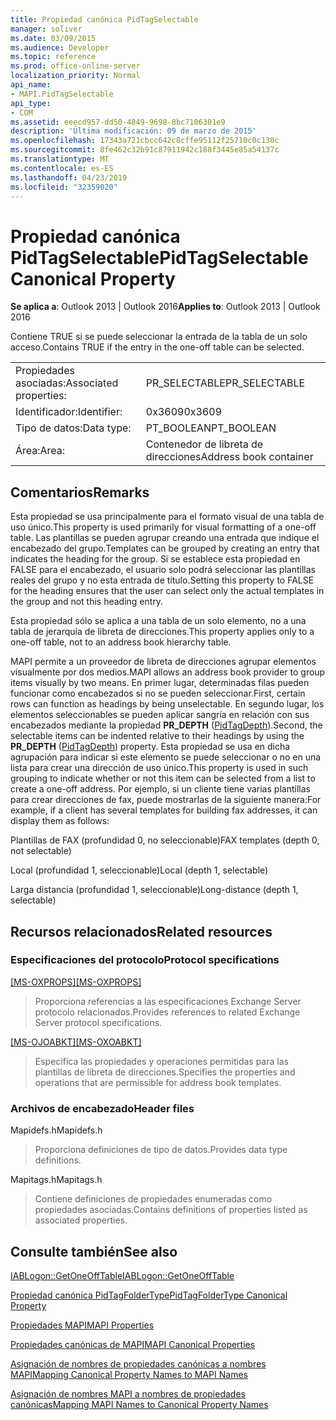 ```yaml
---
title: Propiedad canónica PidTagSelectable
manager: soliver
ms.date: 03/09/2015
ms.audience: Developer
ms.topic: reference
ms.prod: office-online-server
localization_priority: Normal
api_name:
- MAPI.PidTagSelectable
api_type:
- COM
ms.assetid: eeecd957-dd50-4849-9698-8bc7106301e9
description: 'Última modificación: 09 de marzo de 2015'
ms.openlocfilehash: 17343a721cbcc642c8cffe95112f25710c0c130c
ms.sourcegitcommit: 8fe462c32b91c87911942c188f3445e85a54137c
ms.translationtype: MT
ms.contentlocale: es-ES
ms.lasthandoff: 04/23/2019
ms.locfileid: "32359020"
---
```

# <a name="pidtagselectable-canonical-property"></a><span data-ttu-id="6fa96-103">Propiedad canónica PidTagSelectable</span><span class="sxs-lookup"><span data-stu-id="6fa96-103">PidTagSelectable Canonical Property</span></span>

  
  
<span data-ttu-id="6fa96-104">**Se aplica a**: Outlook 2013 | Outlook 2016</span><span class="sxs-lookup"><span data-stu-id="6fa96-104">**Applies to**: Outlook 2013 | Outlook 2016</span></span> 
  
<span data-ttu-id="6fa96-105">Contiene TRUE si se puede seleccionar la entrada de la tabla de un solo acceso.</span><span class="sxs-lookup"><span data-stu-id="6fa96-105">Contains TRUE if the entry in the one-off table can be selected.</span></span> 
  
|||
|:-----|:-----|
|<span data-ttu-id="6fa96-106">Propiedades asociadas:</span><span class="sxs-lookup"><span data-stu-id="6fa96-106">Associated properties:</span></span>  <br/> |<span data-ttu-id="6fa96-107">PR_SELECTABLE</span><span class="sxs-lookup"><span data-stu-id="6fa96-107">PR_SELECTABLE</span></span>  <br/> |
|<span data-ttu-id="6fa96-108">Identificador:</span><span class="sxs-lookup"><span data-stu-id="6fa96-108">Identifier:</span></span>  <br/> |<span data-ttu-id="6fa96-109">0x3609</span><span class="sxs-lookup"><span data-stu-id="6fa96-109">0x3609</span></span>  <br/> |
|<span data-ttu-id="6fa96-110">Tipo de datos:</span><span class="sxs-lookup"><span data-stu-id="6fa96-110">Data type:</span></span>  <br/> |<span data-ttu-id="6fa96-111">PT_BOOLEAN</span><span class="sxs-lookup"><span data-stu-id="6fa96-111">PT_BOOLEAN</span></span>  <br/> |
|<span data-ttu-id="6fa96-112">Área:</span><span class="sxs-lookup"><span data-stu-id="6fa96-112">Area:</span></span>  <br/> |<span data-ttu-id="6fa96-113">Contenedor de libreta de direcciones</span><span class="sxs-lookup"><span data-stu-id="6fa96-113">Address book container</span></span>  <br/> |
   
## <a name="remarks"></a><span data-ttu-id="6fa96-114">Comentarios</span><span class="sxs-lookup"><span data-stu-id="6fa96-114">Remarks</span></span>

<span data-ttu-id="6fa96-115">Esta propiedad se usa principalmente para el formato visual de una tabla de uso único.</span><span class="sxs-lookup"><span data-stu-id="6fa96-115">This property is used primarily for visual formatting of a one-off table.</span></span> <span data-ttu-id="6fa96-116">Las plantillas se pueden agrupar creando una entrada que indique el encabezado del grupo.</span><span class="sxs-lookup"><span data-stu-id="6fa96-116">Templates can be grouped by creating an entry that indicates the heading for the group.</span></span> <span data-ttu-id="6fa96-117">Si se establece esta propiedad en FALSE para el encabezado, el usuario solo podrá seleccionar las plantillas reales del grupo y no esta entrada de título.</span><span class="sxs-lookup"><span data-stu-id="6fa96-117">Setting this property to FALSE for the heading ensures that the user can select only the actual templates in the group and not this heading entry.</span></span> 
  
<span data-ttu-id="6fa96-118">Esta propiedad sólo se aplica a una tabla de un solo elemento, no a una tabla de jerarquía de libreta de direcciones.</span><span class="sxs-lookup"><span data-stu-id="6fa96-118">This property applies only to a one-off table, not to an address book hierarchy table.</span></span> 
  
<span data-ttu-id="6fa96-119">MAPI permite a un proveedor de libreta de direcciones agrupar elementos visualmente por dos medios.</span><span class="sxs-lookup"><span data-stu-id="6fa96-119">MAPI allows an address book provider to group items visually by two means.</span></span> <span data-ttu-id="6fa96-120">En primer lugar, determinadas filas pueden funcionar como encabezados si no se pueden seleccionar.</span><span class="sxs-lookup"><span data-stu-id="6fa96-120">First, certain rows can function as headings by being unselectable.</span></span> <span data-ttu-id="6fa96-121">En segundo lugar, los elementos seleccionables se pueden aplicar sangría en relación con sus encabezados mediante la propiedad **PR_DEPTH** ([PidTagDepth](pidtagdepth-canonical-property.md)).</span><span class="sxs-lookup"><span data-stu-id="6fa96-121">Second, the selectable items can be indented relative to their headings by using the **PR_DEPTH** ([PidTagDepth](pidtagdepth-canonical-property.md)) property.</span></span> <span data-ttu-id="6fa96-122">Esta propiedad se usa en dicha agrupación para indicar si este elemento se puede seleccionar o no en una lista para crear una dirección de uso único.</span><span class="sxs-lookup"><span data-stu-id="6fa96-122">This property is used in such grouping to indicate whether or not this item can be selected from a list to create a one-off address.</span></span> <span data-ttu-id="6fa96-123">Por ejemplo, si un cliente tiene varias plantillas para crear direcciones de fax, puede mostrarlas de la siguiente manera:</span><span class="sxs-lookup"><span data-stu-id="6fa96-123">For example, if a client has several templates for building fax addresses, it can display them as follows:</span></span> 
  
<span data-ttu-id="6fa96-124">Plantillas de FAX (profundidad 0, no seleccionable)</span><span class="sxs-lookup"><span data-stu-id="6fa96-124">FAX templates (depth 0, not selectable)</span></span>
  
 <span data-ttu-id="6fa96-125">Local (profundidad 1, seleccionable)</span><span class="sxs-lookup"><span data-stu-id="6fa96-125">Local (depth 1, selectable)</span></span> 
  
 <span data-ttu-id="6fa96-126">Larga distancia (profundidad 1, seleccionable)</span><span class="sxs-lookup"><span data-stu-id="6fa96-126">Long-distance (depth 1, selectable)</span></span> 
  
## <a name="related-resources"></a><span data-ttu-id="6fa96-127">Recursos relacionados</span><span class="sxs-lookup"><span data-stu-id="6fa96-127">Related resources</span></span>

### <a name="protocol-specifications"></a><span data-ttu-id="6fa96-128">Especificaciones del protocolo</span><span class="sxs-lookup"><span data-stu-id="6fa96-128">Protocol specifications</span></span>

<span data-ttu-id="6fa96-129">[[MS-OXPROPS]](https://msdn.microsoft.com/library/f6ab1613-aefe-447d-a49c-18217230b148%28Office.15%29.aspx)</span><span class="sxs-lookup"><span data-stu-id="6fa96-129">[[MS-OXPROPS]](https://msdn.microsoft.com/library/f6ab1613-aefe-447d-a49c-18217230b148%28Office.15%29.aspx)</span></span>
  
> <span data-ttu-id="6fa96-130">Proporciona referencias a las especificaciones Exchange Server protocolo relacionados.</span><span class="sxs-lookup"><span data-stu-id="6fa96-130">Provides references to related Exchange Server protocol specifications.</span></span>
    
<span data-ttu-id="6fa96-131">[[MS-OJOABKT]](https://msdn.microsoft.com/library/cd5a3e78-1eeb-4a75-88eb-e82c8c96ff31%28Office.15%29.aspx)</span><span class="sxs-lookup"><span data-stu-id="6fa96-131">[[MS-OXOABKT]](https://msdn.microsoft.com/library/cd5a3e78-1eeb-4a75-88eb-e82c8c96ff31%28Office.15%29.aspx)</span></span>
  
> <span data-ttu-id="6fa96-132">Especifica las propiedades y operaciones permitidas para las plantillas de libreta de direcciones.</span><span class="sxs-lookup"><span data-stu-id="6fa96-132">Specifies the properties and operations that are permissible for address book templates.</span></span>
    
### <a name="header-files"></a><span data-ttu-id="6fa96-133">Archivos de encabezado</span><span class="sxs-lookup"><span data-stu-id="6fa96-133">Header files</span></span>

<span data-ttu-id="6fa96-134">Mapidefs.h</span><span class="sxs-lookup"><span data-stu-id="6fa96-134">Mapidefs.h</span></span>
  
> <span data-ttu-id="6fa96-135">Proporciona definiciones de tipo de datos.</span><span class="sxs-lookup"><span data-stu-id="6fa96-135">Provides data type definitions.</span></span>
    
<span data-ttu-id="6fa96-136">Mapitags.h</span><span class="sxs-lookup"><span data-stu-id="6fa96-136">Mapitags.h</span></span>
  
> <span data-ttu-id="6fa96-137">Contiene definiciones de propiedades enumeradas como propiedades asociadas.</span><span class="sxs-lookup"><span data-stu-id="6fa96-137">Contains definitions of properties listed as associated properties.</span></span>
    
## <a name="see-also"></a><span data-ttu-id="6fa96-138">Consulte también</span><span class="sxs-lookup"><span data-stu-id="6fa96-138">See also</span></span>



[<span data-ttu-id="6fa96-139">IABLogon::GetOneOffTable</span><span class="sxs-lookup"><span data-stu-id="6fa96-139">IABLogon::GetOneOffTable</span></span>](iablogon-getoneofftable.md)
  
[<span data-ttu-id="6fa96-140">Propiedad canónica PidTagFolderType</span><span class="sxs-lookup"><span data-stu-id="6fa96-140">PidTagFolderType Canonical Property</span></span>](pidtagfoldertype-canonical-property.md)


[<span data-ttu-id="6fa96-141">Propiedades MAPI</span><span class="sxs-lookup"><span data-stu-id="6fa96-141">MAPI Properties</span></span>](mapi-properties.md)
  
[<span data-ttu-id="6fa96-142">Propiedades canónicas de MAPI</span><span class="sxs-lookup"><span data-stu-id="6fa96-142">MAPI Canonical Properties</span></span>](mapi-canonical-properties.md)
  
[<span data-ttu-id="6fa96-143">Asignación de nombres de propiedades canónicas a nombres MAPI</span><span class="sxs-lookup"><span data-stu-id="6fa96-143">Mapping Canonical Property Names to MAPI Names</span></span>](mapping-canonical-property-names-to-mapi-names.md)
  
[<span data-ttu-id="6fa96-144">Asignación de nombres MAPI a nombres de propiedades canónicas</span><span class="sxs-lookup"><span data-stu-id="6fa96-144">Mapping MAPI Names to Canonical Property Names</span></span>](mapping-mapi-names-to-canonical-property-names.md)

